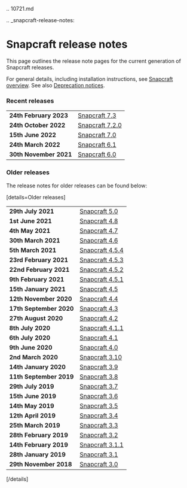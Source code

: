 .. 10721.md

.. _snapcraft-release-notes:

# Snapcraft release notes

This page outlines the release note pages for the current generation of Snapcraft releases.

For general details, including installation instructions, see [Snapcraft overview](snapcraft-overview.md). See also [Deprecation notices](deprecation-notices.md).

### Recent releases

| | |
|--|--|
| **24th February 2023** | [Snapcraft 7.3](release-notes-snapcraft-7-3.md) |
| **24th October 2022** | [Snapcraft 7.2.0](release-notes-snapcraft-7-2-0.md) |
| **15th June 2022** | [Snapcraft 7.0](release-notes-snapcraft-7.md) |
| **24th March 2022** | [Snapcraft 6.1](release-notes-snapcraft-6-1.md) |
| **30th November 2021** | [Snapcraft 6.0](release-notes-snapcraft-6-0.md) |

### Older releases

The release notes for older releases can be found below:

[details=Older releases]

| | |
|--|--|
| **29th July 2021** | [Snapcraft 5.0](release-notes-snapcraft-5-0.md) |
| **1st June 2021**| [Snapcraft 4.8](release-notes-snapcraft-4-8.md) |
| **4th May 2021** | [Snapcraft 4.7](release-notes-snapcraft-4-7.md) |
| **30th March 2021** | [Snapcraft 4.6](release-notes-snapcraft-4-6.md) |
| **5th March 2021** | [Snapcraft 4.5.4](release-notes-snapcraft-4-5-4.md) |
| **23rd February 2021** | [Snapcraft 4.5.3](release-notes-snapcraft-4-5-3.md) |
| **22nd February 2021** | [Snapcraft 4.5.2](release-notes-snapcraft-4-5-2.md) |
| **9th February 2021** | [Snapcraft 4.5.1](release-notes-snapcraft-4-5-1.md) |
| **15th January 2021** | [Snapcraft 4.5](release-notes-snapcraft-4-5.md) |
| **12th November 2020** | [Snapcraft 4.4](release-notes-snapcraft-4-4.md) |
| **17th September 2020** | [Snapcraft 4.3](release-notes-snapcraft-4-3.md) |
|**27th August 2020** | [Snapcraft 4.2](release-notes-snapcraft-4-2.md) |
| **8th July 2020** | [Snapcraft 4.1.1](release-notes-snapcraft-4-1-1.md) |
| **6th July 2020** | [Snapcraft 4.1](release-notes-snapcraft-4-1.md) |
| **9th June 2020** | [Snapcraft 4.0](release-notes-snapcraft-4-0.md) |
| **2nd March 2020** | [Snapcraft 3.10](release-notes-snapcraft-3-10.md) |
| **14th January 2020** | [Snapcraft 3.9](release-notes-snapcraft-3-9.md) |
| **11th September 2019** | [Snapcraft 3.8](release-notes-snapcraft-3-8.md) |
| **29th July 2019** | [Snapcraft 3.7](release-notes-snapcraft-3-7.md) |
| **15th June 2019** | [Snapcraft 3.6](release-notes-snapcraft-3-6.md) |
| **14th May 2019** | [Snapcraft 3.5](release-notes-snapcraft-3-5.md) |
| **12th April 2019** | [Snapcraft 3.4](release-notes-snapcraft-3-4.md) |
| **25th March 2019** | [Snapcraft 3.3](release-notes-snapcraft-3-3.md) |
| **28th February 2019** | [Snapcraft 3.2](release-notes-snapcraft-3-2.md) |
| **14th February 2019** | [Snapcraft 3.1.1](release-notes-snapcraft-3-1-1.md) |
| **28th January 2019** | [Snapcraft 3.1](release-notes-snapcraft-3-1.md) |
| **29th November 2018** | [Snapcraft 3.0](release-notes-snapcraft-3-0.md) |
[/details]